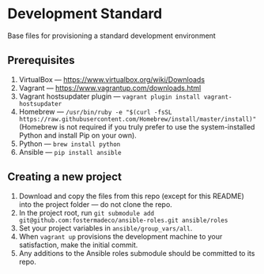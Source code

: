 # Development Standard

Base files for provisioning a standard development environment

## Prerequisites

1. VirtualBox — https://www.virtualbox.org/wiki/Downloads
2. Vagrant  — https://www.vagrantup.com/downloads.html
3. Vagrant hostsupdater plugin — `vagrant plugin install vagrant-hostsupdater`
4. Homebrew — `/usr/bin/ruby -e "$(curl -fsSL https://raw.githubusercontent.com/Homebrew/install/master/install)"` (Homebrew is not required if you truly prefer to use the system-installed Python and install Pip on your own).  
5. Python — `brew install python`
6. Ansible — `pip install ansible`

## Creating a new project

1. Download and copy the files from this repo (except for this README) into the project folder — do not clone the repo.
2. In the project root, run `git submodule add git@github.com:fostermadeco/ansible-roles.git ansible/roles`
3. Set your project variables in `ansible/group_vars/all`.
4. When `vagrant up` provisions the development machine to your satisfaction, make the initial commit.
5. Any additions to the Ansible roles submodule should be committed to its repo.
